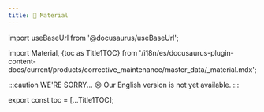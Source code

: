 ```yaml
---
title: 🔵 Material
---
```


import useBaseUrl from '@docusaurus/useBaseUrl'; 

import Material, {toc as Title1TOC} from '/i18n/es/docusaurus-plugin-content-docs/current/products/corrective_maintenance/master_data/_material.mdx'; 

:::caution WE'RE SORRY... 😢
Our English version is not yet available.
:::

<Material/>

export const toc = [...Title1TOC];